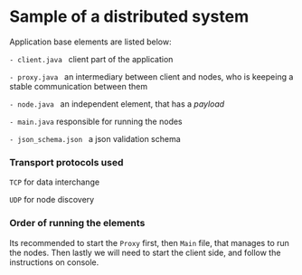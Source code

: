 # Sample of a distributed system
Application  base elements are listed below:

`- client.java `  client part of the application

`- proxy.java `  an intermediary between client and nodes, who is keepeing a stable communication between them

`- node.java `  an independent element, that has a *payload*

`- main.java` responsible for running the nodes

`- json_schema.json `  a json validation schema

### Transport protocols used
`TCP` for data interchange

`UDP` for node discovery

### Order of running the elements
Its recommended to start the `Proxy` first, then `Main` file, that manages to run the nodes. 
Then lastly we will need to start the client side, and follow the instructions on console.



